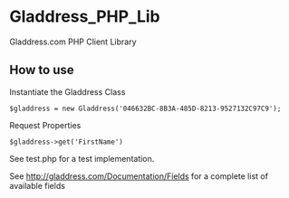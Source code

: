Gladdress_PHP_Lib
=================

Gladdress.com PHP Client Library

How to use
----------

Instantiate the Gladdress Class

```
$gladdress = new Gladdress('046632BC-8B3A-485D-8213-9527132C97C9');
```

Request Properties

```
$gladdress->get('FirstName')
```

See test.php for a test implementation.

See http://gladdress.com/Documentation/Fields for a complete list of available fields
